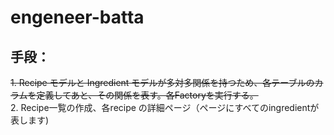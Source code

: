 # engeneer-batta
## 手段：

~~1. Recipe モデルと Ingredient モデルが多対多関係を持つため、各テーブルのカラムを定義してあと、その関係を表す。各Factoryを実行する。~~<br/>
2. Recipe一覧の作成、各recipe の詳細ページ（ページにすべてのingredientが表します)